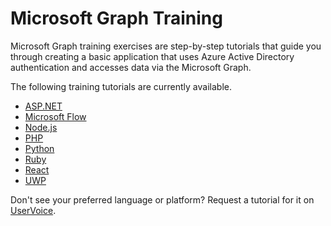 # Microsoft Graph Training

Microsoft Graph training exercises are step-by-step tutorials that guide you through creating a basic application that uses Azure Active Directory authentication and accesses data via the Microsoft Graph.

The following training tutorials are currently available.

- [ASP.NET](/graph/training/aspnet-tutorial/)
- [Microsoft Flow](/graph/training/flow-tutorial/)
- [Node.js](/graph/training/node-tutorial/)
- [PHP](/graph/training/php-tutorial/)
- [Python](/graph/training/python-tutorial/)
- [Ruby](/graph/training/ruby-tutorial/)
- [React](/graph/training/react-tutorial/)
- [UWP](/graph/training/uwp-tutorial/)

Don't see your preferred language or platform? Request a tutorial for it on [UserVoice](https://officespdev.uservoice.com/forums/224641-feature-requests-and-feedback/category/101632-microsoft-graph-o365-rest-apis).